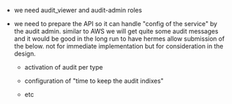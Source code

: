 * we need audit_viewer and audit-admin roles

* we need to prepare the API so it can handle "config of the service" by the
 audit admin. similar to AWS we will get quite some audit messages and it 
 would be good in the long run to have hermes allow submission of the below. 
 not for immediate implementation but for consideration in the design.
 
  * activation of audit per type

  * configuration of "time to keep the audit indixes"

  * etc